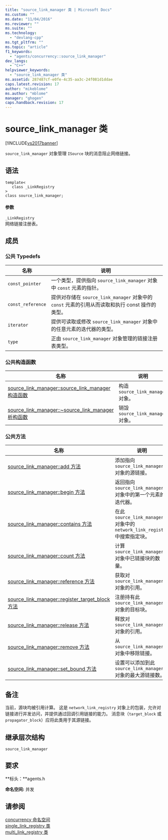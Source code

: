```yaml
---
title: "source_link_manager 类 | Microsoft Docs"
ms.custom: ""
ms.date: "11/04/2016"
ms.reviewer: ""
ms.suite: ""
ms.technology: 
  - "devlang-cpp"
ms.tgt_pltfrm: ""
ms.topic: "article"
f1_keywords: 
  - "agents/concurrency::source_link_manager"
dev_langs: 
  - "C++"
helpviewer_keywords: 
  - "source_link_manager 类"
ms.assetid: 287487cf-e0fe-4c35-aa3c-24f081d1ddae
caps.latest.revision: 17
author: "mikeblome"
ms.author: "mblome"
manager: "ghogen"
caps.handback.revision: 17
---
```

# source_link_manager 类
[!INCLUDE[vs2017banner](../../../assembler/inline/includes/vs2017banner.md)]

`source_link_manager` 对象管理 `ISource` 块的消息阻止网络链接。  
  
## 语法  
  
```  
template<  
   class _LinkRegistry  
>  
class source_link_manager;  
```  
  
#### 参数  
 `_LinkRegistry`  
 网络链接注册表。  
  
## 成员  
  
### 公共 Typedefs  
  
|名称|说明|  
|--------|--------|  
|`const_pointer`|一个类型，提供指向 `source_link_manager` 对象中 `const` 元素的指针。|  
|`const_reference`|提供对存储在 `source_link_manager` 对象中的 `const` 元素的引用从而读取和执行 const 操作的类型。|  
|`iterator`|提供可读取或修改 `source_link_manager` 对象中的任意元素的迭代器的类型。|  
|`type`|正由 `source_link_manager` 对象管理的链接注册表类型。|  
  
### 公共构造函数  
  
|名称|说明|  
|--------|--------|  
|[source\_link\_manager::source\_link\_manager 构造函数](../Topic/source_link_manager::source_link_manager%20Constructor.md)|构造 `source_link_manager` 对象。|  
|[source\_link\_manager::~source\_link\_manager 析构函数](../Topic/source_link_manager::~source_link_manager%20Destructor.md)|销毁 `source_link_manager` 对象。|  
  
### 公共方法  
  
|名称|说明|  
|--------|--------|  
|[source\_link\_manager::add 方法](../Topic/source_link_manager::add%20Method.md)|添加指向 `source_link_manager` 对象的源链接。|  
|[source\_link\_manager::begin 方法](../Topic/source_link_manager::begin%20Method.md)|返回指向 `source_link_manager` 对象中的第一个元素的迭代器。|  
|[source\_link\_manager::contains 方法](../Topic/source_link_manager::contains%20Method.md)|在此 `source_link_manager` 对象中的 `network_link_registry` 中搜索指定块。|  
|[source\_link\_manager::count 方法](../Topic/source_link_manager::count%20Method.md)|计算 `source_link_manager` 对象中已链接块的数量。|  
|[source\_link\_manager::reference 方法](../Topic/source_link_manager::reference%20Method.md)|获取对 `source_link_manager` 对象的引用。|  
|[source\_link\_manager::register\_target\_block 方法](../Topic/source_link_manager::register_target_block%20Method.md)|注册持有此 `source_link_manager` 对象的目标块。|  
|[source\_link\_manager::release 方法](../Topic/source_link_manager::release%20Method.md)|释放对 `source_link_manager` 对象的引用。|  
|[source\_link\_manager::remove 方法](../Topic/source_link_manager::remove%20Method.md)|从 `source_link_manager` 对象中移除链接。|  
|[source\_link\_manager::set\_bound 方法](../Topic/source_link_manager::set_bound%20Method.md)|设置可以添加到此 `source_link_manager` 对象的最大源链接数。|  
  
## 备注  
 当前，源块均被引用计算。  这是 `network_link_registry` 对象上的包装，允许对链接进行并发访问，并提供通过回调引用链接的能力。  消息块（`target_block` 或 `propagator_block`）应将此类用于其源链接。  
  
## 继承层次结构  
 `source_link_manager`  
  
## 要求  
 **标头：**agents.h  
  
 **命名空间:** 并发  
  
## 请参阅  
 [concurrency 命名空间](../../../parallel/concrt/reference/concurrency-namespace.md)   
 [single\_link\_registry 类](../../../parallel/concrt/reference/single-link-registry-class.md)   
 [multi\_link\_registry 类](../../../parallel/concrt/reference/multi-link-registry-class.md)